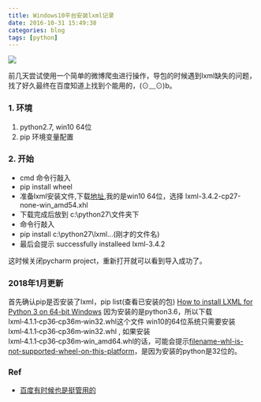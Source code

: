 ```yaml
---
title: Windows10平台安装lxml记录
date: 2016-10-31 15:49:38
categories: blog
tags: [python]
---
```


![](https://api1.reindeer36.shop/static/imgs/Carla_Ossa_in_strapless_gown.jpg)
 <!--more-->

前几天尝试使用一个简单的微博爬虫进行操作，导包的时候遇到lxml缺失的问题，找了好久最终在百度知道上找到个能用的，(⊙﹏⊙)b。

###  1. 环境
1. python2.7, win10 64位
2. pip 环境变量配置

### 2. 开始
- cmd 命令行敲入
- pip install wheel
-  准备lxml安装文件,下载[地址](https://pypi.python.org/pypi/lxml/3.4.2),我的是win10 64位，选择 lxml-3.4.2-cp27-none-win_amd54.xhl
- 下载完成后放到 c:\python27\文件夹下
- 命令行敲入
- pip install c:\python27\lxml...(刚才的文件名)
- 最后会提示 successfully installeed lxml-3.4.2

这时候关闭pycharm project，重新打开就可以看到导入成功了。


### 2018年1月更新
首先确认pip是否安装了lxml，pip list(查看已安装的包)
[How to install LXML for Python 3 on 64-bit Windows](https://www.webucator.com/blog/2015/03/how-to-install-lxml-for-python-3-on-64-bit-windows/)
因为安装的是python3.6，所以下载lxml‑4.1.1‑cp36‑cp36m‑win32.whl这个文件
win10的64位系统只需要安装 lxml‑4.1.1‑cp36‑cp36m‑win32.whl ,
如果安装lxml‑4.1.1‑cp36‑cp36m‑win_amd64.whl的话，可能会提示[filename-whl-is-not-supported-wheel-on-this-platform](https://stackoverflow.com/questions/28568070/filename-whl-is-not-supported-wheel-on-this-platform)，是因为安装的python是32位的。


### Ref
- [百度有时候也是挺管用的](http://jingyan.baidu.com/article/cbcede07177b8702f40b4df9.html)

